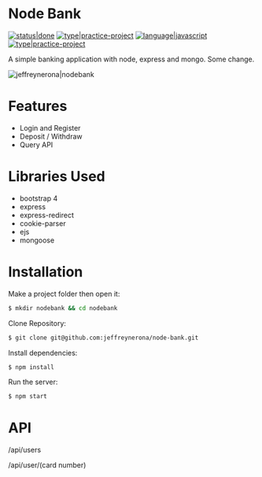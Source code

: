 # Node Bank

[![status|done](http://jeffreynerona.com/badges/status-done.svg)](http://jeffreynerona.com/projects) [![type|practice-project](http://jeffreynerona.com/badges/type-practiceproject.svg)](http://jeffreynerona.com/projects/) [![language|javascript](http://jeffreynerona.com/badges/language-javascript.svg)](http://jeffreynerona.com/projects/javascript)  [![type|practice-project](http://jeffreynerona.com/badges/technology-node+express+mongo.svg)](http://jeffreynerona.com/projects/)

A simple banking application with node, express and mongo. Some change.

![jeffreynerona|nodebank](https://raw.githubusercontent.com/jeffreynerona/node-bank/master/screenshot/nodebank.png)

# Features

  - Login and Register
  - Deposit / Withdraw
  - Query API

# Libraries Used

  - bootstrap 4
  - express
  - express-redirect
  - cookie-parser
  - ejs
  - mongoose

# Installation
Make a project folder then open it:
```sh
$ mkdir nodebank && cd nodebank
```

Clone Repository:
```sh
$ git clone git@github.com:jeffreynerona/node-bank.git
```

Install dependencies:
```sh
$ npm install
```

Run the server:
```sh
$ npm start
```

# API

/api/users

/api/user/(card number)

